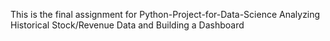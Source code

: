 This is the final assignment for Python-Project-for-Data-Science
Analyzing Historical Stock/Revenue Data and Building a Dashboard
